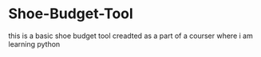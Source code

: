 # Shoe-Budget-Tool
this is a basic shoe budget tool creadted as a part of a courser where i am learning python
